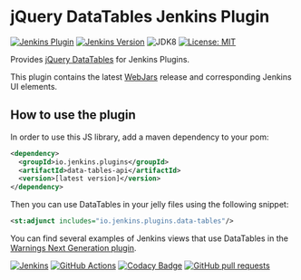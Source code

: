 # jQuery DataTables Jenkins Plugin

[![Jenkins Plugin](https://img.shields.io/jenkins/plugin/v/data-tables-api.svg?label=latest%20version)](https://plugins.jenkins.io/data-tables-api)
[![Jenkins Version](https://img.shields.io/badge/Jenkins-2.138.4-green.svg?label=min.%20Jenkins)](https://jenkins.io/download/)
![JDK8](https://img.shields.io/badge/jdk-8-yellow.svg?label=min.%20JDK)
[![License: MIT](https://img.shields.io/badge/license-MIT-yellow.svg)](https://opensource.org/licenses/MIT)

Provides [jQuery DataTables](https://datatables.net) for Jenkins Plugins.

This plugin contains the latest [WebJars](https://www.webjars.org) release and corresponding Jenkins UI elements. 

## How to use the plugin

In order to use this JS library, add a maven dependency to your pom:
```xml
<dependency>
  <groupId>io.jenkins.plugins</groupId>
  <artifactId>data-tables-api</artifactId>
  <version>[latest version]</version>
</dependency>
```

Then you can use DataTables in your jelly files using the following snippet:
```xml
<st:adjunct includes="io.jenkins.plugins.data-tables"/>
```
 
You can find several examples of Jenkins views that use DataTables in the 
[Warnings Next Generation plugin](https://github.com/jenkinsci/warnings-ng-plugin).

[![Jenkins](https://ci.jenkins.io/job/Plugins/job/data-tables-api-plugin/job/master/badge/icon)](https://ci.jenkins.io/job/Plugins/job/data-tables-api-plugin/job/master/)
[![GitHub Actions](https://github.com/jenkinsci/data-tables-api-plugin/workflows/GitHub%20Actions/badge.svg)](https://github.com/jenkinsci/data-tables-api-plugin/actions)
[![Codacy Badge](https://api.codacy.com/project/badge/Grade/26cf15808a764bc3a611cfeaa915d883)](https://www.codacy.com/manual/uhafner/data-tables-api-plugin?utm_source=github.com&amp;utm_medium=referral&amp;utm_content=jenkinsci/data-tables-api-plugin&amp;utm_campaign=Badge_Grade)
[![GitHub pull requests](https://img.shields.io/github/issues-pr/jenkinsci/data-tables-api-plugin.svg)](https://github.com/jenkinsci/data-tables-api-plugin/pulls)

